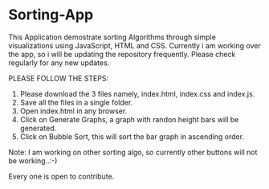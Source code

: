 # Sorting-App
This Application demostrate sorting Algorithms through simple visualizations using JavaScript, HTML and CSS. Currently i am working over the app, so i will be updating the repository frequently. Please check regularly for any new updates.

PLEASE FOLLOW THE STEPS:
1. Please download the 3 files namely, index.html, index.css and index.js.
2. Save all the files  in a single folder.
3. Open index.html in any browser.
4. Click on Generate Graphs, a graph with randon height bars will be generated.
5. Click on Bubble Sort, this will sort the bar graph in ascending order.

Note: I am working on other sorting algo, so currently other buttons will not be working..:-)


Every one is open to contribute.
